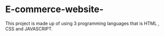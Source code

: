 # E-commerce-website-
This  project is made up of using 3 programming  languages that is HTML , CSS and JAVASCRIPT.
